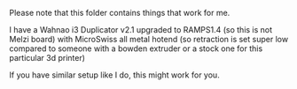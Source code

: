 Please note that this folder contains things that work for me.

I have a Wahnao i3 Duplicator v2.1 upgraded to RAMPS1.4 (so this is not Melzi board)
with MicroSwiss all metal hotend (so retraction is set super low compared
to someone with a bowden extruder or a stock one for this particular 3d printer)

If you have similar setup like I do, this might work for you.
